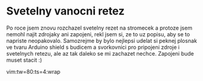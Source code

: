 Svetelny vanocni retez
======================

Po roce jsem znovu rozchazel svetelny rezet na stromecek a protoze jsem nemohl
najit zdrojaky ani zapojeni, rekl jsem si, ze to uz popisu, aby se to napriste
neopakovalo. Samozrejme by bylo nejlepsi udelat si peknej plosnak ve tvaru
Arduino shield s budicem a svorkovnici pro pripojeni zdroje i svetelnych retezu,
ale az tak daleko se mi zachazet nechce. Zapojeni bude muset stacit :)

vim:tw=80:ts=4:wrap

